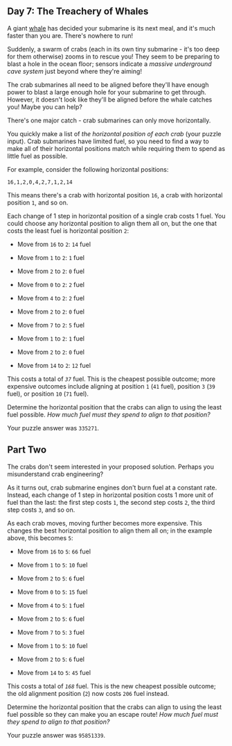 ## Day 7: The Treachery of Whales

A giant [whale](https://en.wikipedia.org/wiki/Sperm_whale) has decided your
submarine is its next meal, and it's much faster than you are. There's nowhere
to run!

Suddenly, a swarm of crabs (each in its own tiny submarine - it's too deep for
them otherwise) zooms in to rescue you! They seem to be preparing to blast a
hole in the ocean floor; sensors indicate a *massive underground cave system*
just beyond where they're aiming!

The crab submarines all need to be aligned before they'll have enough power to
blast a large enough hole for your submarine to get through. However, it
doesn't look like they'll be aligned before the whale catches you! Maybe you
can help?

There's one major catch - crab submarines can only move horizontally.

You quickly make a list of *the horizontal position of each crab* (your puzzle
input). Crab submarines have limited fuel, so you need to find a way to make
all of their horizontal positions match while requiring them to spend as little
fuel as possible.

For example, consider the following horizontal positions:

    16,1,2,0,4,2,7,1,2,14

This means there's a crab with horizontal position `16`, a crab with horizontal
position `1`, and so on.

Each change of 1 step in horizontal position of a single crab costs 1 fuel. You
could choose any horizontal position to align them all on, but the one that
costs the least fuel is horizontal position `2`:

-   Move from `16` to `2`: `14` fuel

-   Move from `1` to `2`: `1` fuel

-   Move from `2` to `2`: `0` fuel

-   Move from `0` to `2`: `2` fuel

-   Move from `4` to `2`: `2` fuel

-   Move from `2` to `2`: `0` fuel

-   Move from `7` to `2`: `5` fuel

-   Move from `1` to `2`: `1` fuel

-   Move from `2` to `2`: `0` fuel

-   Move from `14` to `2`: `12` fuel

This costs a total of *`37`* fuel. This is the cheapest possible outcome; more
expensive outcomes include aligning at position `1` (`41` fuel), position `3`
(`39` fuel), or position `10` (`71` fuel).

Determine the horizontal position that the crabs can align to using the least
fuel possible. *How much fuel must they spend to align to that position?*

Your puzzle answer was `335271`.

## Part Two

The crabs don't seem interested in your proposed solution. Perhaps you
misunderstand crab engineering?

As it turns out, crab submarine engines don't burn fuel at a constant rate.
Instead, each change of 1 step in horizontal position costs 1 more unit of fuel
than the last: the first step costs `1`, the second step costs `2`, the third
step costs `3`, and so on.

As each crab moves, moving further becomes more expensive. This changes the
best horizontal position to align them all on; in the example above, this
becomes `5`:

-   Move from `16` to `5`: `66` fuel

-   Move from `1` to `5`: `10` fuel

-   Move from `2` to `5`: `6` fuel

-   Move from `0` to `5`: `15` fuel

-   Move from `4` to `5`: `1` fuel

-   Move from `2` to `5`: `6` fuel

-   Move from `7` to `5`: `3` fuel

-   Move from `1` to `5`: `10` fuel

-   Move from `2` to `5`: `6` fuel

-   Move from `14` to `5`: `45` fuel

This costs a total of *`168`* fuel. This is the new cheapest possible outcome;
the old alignment position (`2`) now costs `206` fuel instead.

Determine the horizontal position that the crabs can align to using the least
fuel possible so they can make you an escape route! *How much fuel must they
spend to align to that position?*

Your puzzle answer was `95851339`.

